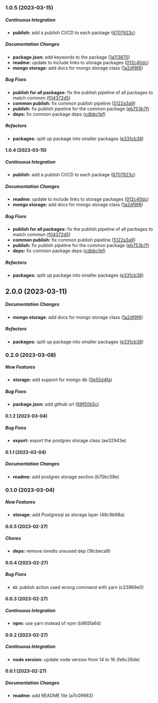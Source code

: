 ### 1.0.5 (2023-03-15)

##### Continuous Integration

* **publish:**  add a publish CI/CD to each package ([6707923c](https://github.com/khaledosama999/distributed-locks/commit/6707923c4880db8c568759d9de383b733fbae595))

##### Documentation Changes

* **package.json:**  add keywords to the package ([1a113870](https://github.com/khaledosama999/distributed-locks/commit/1a1138709e48ee8f57a5b6a05e09695306cba33e))
* **readme:**  update to include links to storage packages ([012c40dc](https://github.com/khaledosama999/distributed-locks/commit/012c40dc41c27a647aa6687d85291c1196377ce5))
* **mongo storage:**  add docs for mongo storage class ([1a2df8f6](https://github.com/khaledosama999/distributed-locks/commit/1a2df8f6b895c277f2b3690a8aac0937d1ee667f))

##### Bug Fixes

* **publish for all packages:**  fix the publish pipeline of all packages to match common ([f04372d5](https://github.com/khaledosama999/distributed-locks/commit/f04372d53380b5ce6355202b0a30f8e166257534))
* **common publish:**  fix common publish pipeline ([5122a3a9](https://github.com/khaledosama999/distributed-locks/commit/5122a3a99c8a74a6c1b2f09634c2612584c525d5))
* **publish:**  fix publish pipeline for the common package ([eb753b7f](https://github.com/khaledosama999/distributed-locks/commit/eb753b7f17029e843bfed07a09f80ec65d965bb7))
* **deps:**  fix common package deps ([cdbbc1ef](https://github.com/khaledosama999/distributed-locks/commit/cdbbc1efde18a6352da489572c12f403878ecca6))

##### Refactors

* **packages:**  split up package into smaller packages ([e331cb38](https://github.com/khaledosama999/distributed-locks/commit/e331cb388077cda3e5a6a2e9fc6fa05e4dc25cba))

#### 1.0.4 (2023-03-15)

##### Continuous Integration

* **publish:**  add a publish CI/CD to each package ([6707923c](https://github.com/khaledosama999/distributed-locks/commit/6707923c4880db8c568759d9de383b733fbae595))

##### Documentation Changes

* **readme:**  update to include links to storage packages ([012c40dc](https://github.com/khaledosama999/distributed-locks/commit/012c40dc41c27a647aa6687d85291c1196377ce5))
* **mongo storage:**  add docs for mongo storage class ([1a2df8f6](https://github.com/khaledosama999/distributed-locks/commit/1a2df8f6b895c277f2b3690a8aac0937d1ee667f))

##### Bug Fixes

* **publish for all packages:**  fix the publish pipeline of all packages to match common ([f04372d5](https://github.com/khaledosama999/distributed-locks/commit/f04372d53380b5ce6355202b0a30f8e166257534))
* **common publish:**  fix common publish pipeline ([5122a3a9](https://github.com/khaledosama999/distributed-locks/commit/5122a3a99c8a74a6c1b2f09634c2612584c525d5))
* **publish:**  fix publish pipeline for the common package ([eb753b7f](https://github.com/khaledosama999/distributed-locks/commit/eb753b7f17029e843bfed07a09f80ec65d965bb7))
* **deps:**  fix common package deps ([cdbbc1ef](https://github.com/khaledosama999/distributed-locks/commit/cdbbc1efde18a6352da489572c12f403878ecca6))

##### Refactors

* **packages:**  split up package into smaller packages ([e331cb38](https://github.com/khaledosama999/distributed-locks/commit/e331cb388077cda3e5a6a2e9fc6fa05e4dc25cba))

## 2.0.0 (2023-03-11)

##### Documentation Changes

* **mongo storage:**  add docs for mongo storage class ([1a2df8f6](https://github.com/khaledosama999/distributed-locks/commit/1a2df8f6b895c277f2b3690a8aac0937d1ee667f))

##### Refactors

* **packages:**  split up package into smaller packages ([e331cb38](https://github.com/khaledosama999/distributed-locks/commit/e331cb388077cda3e5a6a2e9fc6fa05e4dc25cba))

### 0.2.0 (2023-03-08)

##### New Features

* **storage:**  add support for mongo db ([0e55d4fa](https://github.com/khaledosama999/distributed-locks/commit/0e55d4fabbcad1ea9ccb2e2b678ddf4eccbc617e))

##### Bug Fixes

* **package.json:**  add github url ([69f50b5c](https://github.com/khaledosama999/distributed-locks/commit/69f50b5cd4e5639edfbc7189ab7af61dc159ec58))

#### 0.1.2 (2023-03-04)

##### Bug Fixes

* **export:**  export the postgres storage class (ae32943e)

#### 0.1.1 (2023-03-04)

##### Documentation Changes

* **readme:**  add postgres storage section (b70bc59e)

### 0.1.0 (2023-03-04)

##### New Features

* **storage:**  add Postgresql as storage layer (48c9b98a)

#### 0.0.5 (2023-02-27)

##### Chores

* **deps:**  remove ioredis unsused dep (18cbeca9)

#### 0.0.4 (2023-02-27)

##### Bug Fixes

* **ci:**  publish action used wrong command with yarn (c23969e0)

#### 0.0.3 (2023-02-27)

##### Continuous Integration

* **npm:**  use yarn instead of npm (b965fa6d)

#### 0.0.2 (2023-02-27)

##### Continuous Integration

* **node version:**  update node version from 14 to 16 (fe6c26de)

#### 0.0.1 (2023-02-27)

##### Documentation Changes

* **readme:**  add README file (a7c09983)

